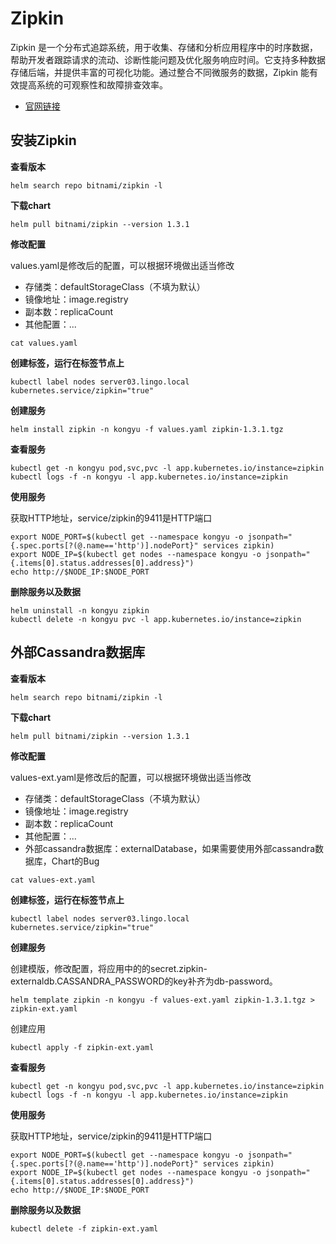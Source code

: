 # Zipkin

Zipkin 是一个分布式追踪系统，用于收集、存储和分析应用程序中的时序数据，帮助开发者跟踪请求的流动、诊断性能问题及优化服务响应时间。它支持多种数据存储后端，并提供丰富的可视化功能。通过整合不同微服务的数据，Zipkin 能有效提高系统的可观察性和故障排查效率。

- [官网链接](ttps://zipkin.io/)



## 安装Zipkin

**查看版本**

```
helm search repo bitnami/zipkin -l
```

**下载chart**

```
helm pull bitnami/zipkin --version 1.3.1
```

**修改配置**

values.yaml是修改后的配置，可以根据环境做出适当修改

- 存储类：defaultStorageClass（不填为默认）
- 镜像地址：image.registry
- 副本数：replicaCount
- 其他配置：...

```
cat values.yaml
```

**创建标签，运行在标签节点上**

```
kubectl label nodes server03.lingo.local kubernetes.service/zipkin="true"
```

**创建服务**

```
helm install zipkin -n kongyu -f values.yaml zipkin-1.3.1.tgz
```

**查看服务**

```
kubectl get -n kongyu pod,svc,pvc -l app.kubernetes.io/instance=zipkin
kubectl logs -f -n kongyu -l app.kubernetes.io/instance=zipkin
```

**使用服务**

获取HTTP地址，service/zipkin的9411是HTTP端口

```
export NODE_PORT=$(kubectl get --namespace kongyu -o jsonpath="{.spec.ports[?(@.name=='http')].nodePort}" services zipkin)
export NODE_IP=$(kubectl get nodes --namespace kongyu -o jsonpath="{.items[0].status.addresses[0].address}")
echo http://$NODE_IP:$NODE_PORT
```

**删除服务以及数据**

```
helm uninstall -n kongyu zipkin
kubectl delete -n kongyu pvc -l app.kubernetes.io/instance=zipkin
```



## 外部Cassandra数据库

**查看版本**

```
helm search repo bitnami/zipkin -l
```

**下载chart**

```
helm pull bitnami/zipkin --version 1.3.1
```

**修改配置**

values-ext.yaml是修改后的配置，可以根据环境做出适当修改

- 存储类：defaultStorageClass（不填为默认）
- 镜像地址：image.registry
- 副本数：replicaCount
- 其他配置：...
- 外部cassandra数据库：externalDatabase，如果需要使用外部cassandra数据库，Chart的Bug

```
cat values-ext.yaml
```

**创建标签，运行在标签节点上**

```
kubectl label nodes server03.lingo.local kubernetes.service/zipkin="true"
```

**创建服务**

创建模版，修改配置，将应用中的的secret.zipkin-externaldb.CASSANDRA_PASSWORD的key补齐为db-password。

```
helm template zipkin -n kongyu -f values-ext.yaml zipkin-1.3.1.tgz > zipkin-ext.yaml
```

创建应用

```
kubectl apply -f zipkin-ext.yaml
```

**查看服务**

```
kubectl get -n kongyu pod,svc,pvc -l app.kubernetes.io/instance=zipkin
kubectl logs -f -n kongyu -l app.kubernetes.io/instance=zipkin
```

**使用服务**

获取HTTP地址，service/zipkin的9411是HTTP端口

```
export NODE_PORT=$(kubectl get --namespace kongyu -o jsonpath="{.spec.ports[?(@.name=='http')].nodePort}" services zipkin)
export NODE_IP=$(kubectl get nodes --namespace kongyu -o jsonpath="{.items[0].status.addresses[0].address}")
echo http://$NODE_IP:$NODE_PORT
```

**删除服务以及数据**

```
kubectl delete -f zipkin-ext.yaml
```

